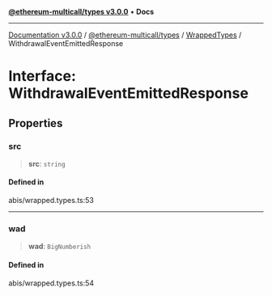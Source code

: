 [**@ethereum-multicall/types v3.0.0**](../../../README.md) • **Docs**

***

[Documentation v3.0.0](../../../../../packages.md) / [@ethereum-multicall/types](../../../README.md) / [WrappedTypes](../README.md) / WithdrawalEventEmittedResponse

# Interface: WithdrawalEventEmittedResponse

## Properties

### src

> **src**: `string`

#### Defined in

abis/wrapped.types.ts:53

***

### wad

> **wad**: `BigNumberish`

#### Defined in

abis/wrapped.types.ts:54
